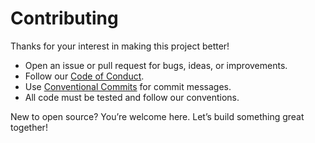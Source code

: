 # Contributing

Thanks for your interest in making this project better!

- Open an issue or pull request for bugs, ideas, or improvements.
- Follow our [Code of Conduct](./CODE_OF_CONDUCT.md).
- Use [Conventional Commits](https://www.conventionalcommits.org/) for commit messages.
- All code must be tested and follow our conventions.

New to open source? You’re welcome here. Let’s build something great together!
